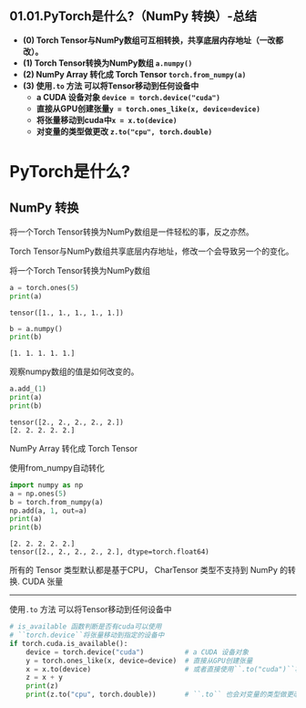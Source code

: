 ## 01.01.PyTorch是什么?（NumPy 转换）-总结

- **(0) Torch Tensor与NumPy数组可互相转换，共享底层内存地址（一改都改）。**
- **(1) Torch Tensor转换为NumPy数组 `a.numpy()`**
- **(2) NumPy Array 转化成 Torch Tensor `torch.from_numpy(a)`**
- **(3) 使用``.to`` 方法 可以将Tensor移动到任何设备中**
  - **a CUDA 设备对象 `device = torch.device("cuda")`**
  - **直接从GPU创建张量`y = torch.ones_like(x, device=device)`**
  - **将张量移动到cuda中`x = x.to(device)`**
  - **对变量的类型做更改 `z.to("cpu", torch.double)`**

PyTorch是什么?
================

NumPy 转换
------------

将一个Torch Tensor转换为NumPy数组是一件轻松的事，反之亦然。

Torch Tensor与NumPy数组共享底层内存地址，修改一个会导致另一个的变化。

将一个Torch Tensor转换为NumPy数组

```python
a = torch.ones(5)
print(a)
```

    tensor([1., 1., 1., 1., 1.])

```python
b = a.numpy()
print(b)
```

    [1. 1. 1. 1. 1.]

观察numpy数组的值是如何改变的。

```python
a.add_(1)
print(a)
print(b)
```

    tensor([2., 2., 2., 2., 2.])
    [2. 2. 2. 2. 2.]

 NumPy Array 转化成 Torch Tensor

使用from_numpy自动转化

```python
import numpy as np
a = np.ones(5)
b = torch.from_numpy(a)
np.add(a, 1, out=a)
print(a)
print(b)
```

    [2. 2. 2. 2. 2.]
    tensor([2., 2., 2., 2., 2.], dtype=torch.float64)

所有的 Tensor 类型默认都是基于CPU， CharTensor 类型不支持到
NumPy 的转换.
CUDA 张量

------------

使用``.to`` 方法 可以将Tensor移动到任何设备中

```python
# is_available 函数判断是否有cuda可以使用
# ``torch.device``将张量移动到指定的设备中
if torch.cuda.is_available():
    device = torch.device("cuda")          # a CUDA 设备对象
    y = torch.ones_like(x, device=device)  # 直接从GPU创建张量
    x = x.to(device)                       # 或者直接使用``.to("cuda")``将张量移动到cuda中
    z = x + y
    print(z)
    print(z.to("cpu", torch.double))       # ``.to`` 也会对变量的类型做更改
```
